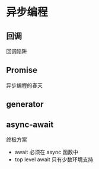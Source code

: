 # 异步编程

## 回调

回调陷阱

## Promise

异步编程的春天

## generator

## async-await

终极方案

-   await 必须在 async 函数中
-   top level await 只有少数环境支持
